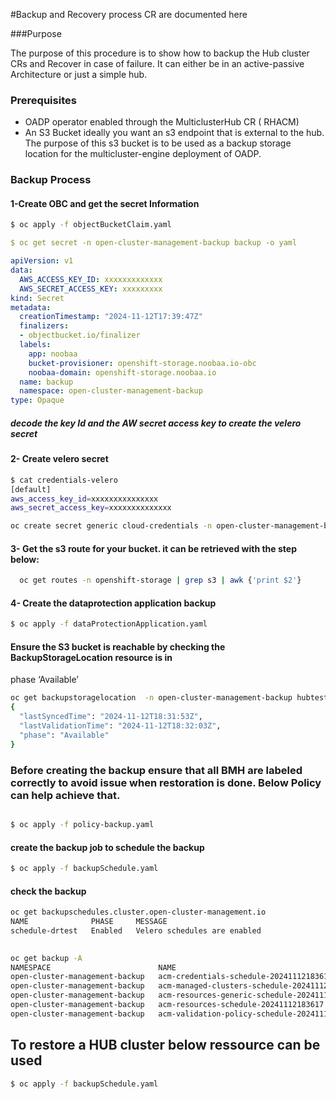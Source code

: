 #Backup and Recovery process CR are documented here

###Purpose 

The purpose of this procedure is to show how to backup the Hub cluster CRs and Recover in case of failure. It can either be in an active-passive Architecture or just a simple hub. 

### Prerequisites 

* OADP operator enabled through the MulticlusterHub CR ( RHACM)
* An S3 Bucket ideally you want an s3 endpoint that is external to the hub. The purpose of this s3 bucket is to be used as a backup storage location
for the multicluster-engine deployment of OADP. 

### Backup Process

#### 1-Create OBC and get the secret Information 

```bash
$ oc apply -f objectBucketClaim.yaml

```

```yaml
$ oc get secret -n open-cluster-management-backup backup -o yaml

apiVersion: v1
data:
  AWS_ACCESS_KEY_ID: xxxxxxxxxxxxx
  AWS_SECRET_ACCESS_KEY: xxxxxxxxx
kind: Secret
metadata:
  creationTimestamp: "2024-11-12T17:39:47Z"
  finalizers:
  - objectbucket.io/finalizer
  labels:
    app: noobaa
    bucket-provisioner: openshift-storage.noobaa.io-obc
    noobaa-domain: openshift-storage.noobaa.io
  name: backup
  namespace: open-cluster-management-backup
type: Opaque

```

##### decode the key Id and the AW secret access key to create the velero secret 

#### 2- Create velero secret

```bash
$ cat credentials-velero 
[default]
aws_access_key_id=xxxxxxxxxxxxxxx
aws_secret_access_key=xxxxxxxxxxxxxx
```

```bash
oc create secret generic cloud-credentials -n open-cluster-management-backup --from-file cloud=credentials-velero

```
#### 3- Get the  s3 route for your bucket. it  can be retrieved with the step below:

```bash
  oc get routes -n openshift-storage | grep s3 | awk {'print $2'}

```
#### 4-  Create the dataprotection application backup

```bash
$ oc apply -f dataProtectionApplication.yaml
```

#### Ensure the S3 bucket is reachable by checking the BackupStorageLocation resource is in
phase ‘Available’

```bash
oc get backupstoragelocation  -n open-cluster-management-backup hubtest-1 -o json | jq .status
{
  "lastSyncedTime": "2024-11-12T18:31:53Z",
  "lastValidationTime": "2024-11-12T18:32:03Z",
  "phase": "Available"
}


```

### Before creating the backup ensure that all BMH are labeled correctly to avoid issue when restoration is done. Below Policy can help achieve that.

```bash

$ oc apply -f policy-backup.yaml

```

#### create the backup job to schedule the backup

```bash
$ oc apply -f backupSchedule.yaml
```

#### check the backup 

```bash
oc get backupschedules.cluster.open-cluster-management.io 
NAME              PHASE     MESSAGE
schedule-drtest   Enabled   Velero schedules are enabled
 
```
```bash
oc get backup -A
NAMESPACE                        NAME                                            AGE
open-cluster-management-backup   acm-credentials-schedule-20241112183617         80s
open-cluster-management-backup   acm-managed-clusters-schedule-20241112183617    80s
open-cluster-management-backup   acm-resources-generic-schedule-20241112183617   80s
open-cluster-management-backup   acm-resources-schedule-20241112183617           80s
open-cluster-management-backup   acm-validation-policy-schedule-20241112183617   80s
```

## To restore  a HUB cluster below ressource can be used
```bash
$ oc apply -f backupSchedule.yaml
```
